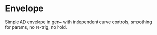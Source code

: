 # Envelope
 Simple AD envelope in gen~ with independent curve controls, smoothing for params, no re-trig, no hold.
